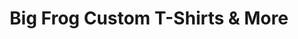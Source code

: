 ---
title: "Big Frog Custom T-Shirts & More"
url: /bradenton/big-frog-custom-t-shirts-und-more/
shop: Basteln
---